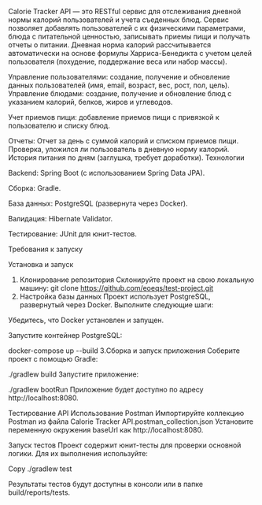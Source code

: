 Calorie Tracker API — это RESTful сервис для отслеживания дневной нормы калорий пользователей и учета съеденных блюд. Сервис позволяет добавлять пользователей с их физическими параметрами, блюда с питательной ценностью, записывать приемы пищи и получать отчеты о питании. Дневная норма калорий рассчитывается автоматически на основе формулы Харриса-Бенедикта с учетом целей пользователя (похудение, поддержание веса или набор массы).


Управление пользователями: создание, получение и обновление данных пользователей (имя, email, возраст, вес, рост, пол, цель).
Управление блюдами: создание, получение и обновление блюд с указанием калорий, белков, жиров и углеводов.

Учет приемов пищи: добавление приемов пищи с привязкой к пользователю и списку блюд.

Отчеты:
Отчет за день с суммой калорий и списком приемов пищи.
Проверка, уложился ли пользователь в дневную норму калорий.
История питания по дням (заглушка, требует доработки).
Технологии

Backend: Spring Boot (с использованием Spring Data JPA).

Сборка: Gradle.

База данных: PostgreSQL (развернута через Docker).

Валидация: Hibernate Validator.

Тестирование: JUnit для юнит-тестов.

Требования к запуску



Установка и запуск
1. Клонирование репозитория
   Склонируйте проект на свою локальную машину:
git clone https://github.com/eoeqs/test-project.git
2. Настройка базы данных
   Проект использует PostgreSQL, развернутый через Docker. Выполните следующие шаги:

Убедитесь, что Docker установлен и запущен.

Запустите контейнер PostgreSQL:

docker-compose up --build
3.Сборка и запуск приложения
   Соберите проект с помощью Gradle:

./gradlew build
Запустите приложение:

./gradlew bootRun
Приложение будет доступно по адресу http://localhost:8080.

Тестирование API
Использование Postman
Импортируйте коллекцию Postman из файла Calorie Tracker API.postman_collection.json 
Установите переменную окружения baseUrl как http://localhost:8080.

Запуск тестов
Проект содержит юнит-тесты для проверки основной логики. Для их выполнения используйте:

Copy
./gradlew test

Результаты тестов будут доступны в консоли или в папке build/reports/tests.
